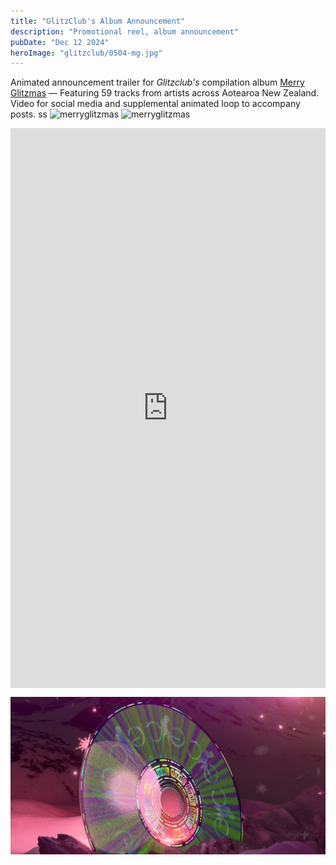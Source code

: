 ```yaml
---
title: "GlitzClub's Album Announcement"
description: "Promotional reel, album announcement"
pubDate: "Dec 12 2024"
heroImage: "glitzclub/0504-mg.jpg"
---
```


Animated announcement trailer for _Glitzclub's_ compilation album [Merry Glitzmas](https://glitzclub.bandcamp.com/album/merry-glitzmas) — Featuring 59 tracks from artists across Aotearoa New Zealand. Video for social media and supplemental animated loop to accompany posts.
ss
![merryglitzmas](glitzclub/gc-header)
![merryglitzmas](glitzclub/gc-circle2.png)

<div style="padding:177.78% 0 0 0;position:relative;"><iframe src="https://player.vimeo.com/video/1053218953?badge=0&amp;autopause=0&amp;player_id=0&amp;app_id=58479" frameborder="0" allow="autoplay; fullscreen; picture-in-picture; clipboard-write; encrypted-media" style="position:absolute;top:0;left:0;width:100%;height:100%;" title="glitzclub_wip_video_07"></iframe></div><script src="https://player.vimeo.com/api/player.js"></script>

![merryglitzmas](glitzclub/0504_crop.jpg)
